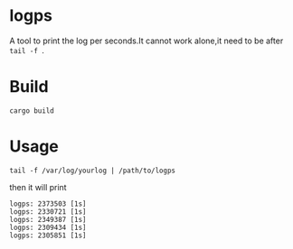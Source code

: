 # logps
A tool to print the log per seconds.It cannot work alone,it need to be after `tail -f `.

# Build
```
cargo build
```
# Usage
```
tail -f /var/log/yourlog | /path/to/logps
```

then it will print
```
logps: 2373503 [1s]
logps: 2330721 [1s]
logps: 2349387 [1s]
logps: 2309434 [1s]
logps: 2305851 [1s]
```
